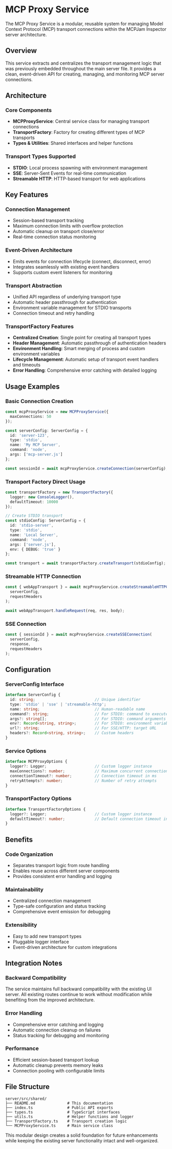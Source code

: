 # MCP Proxy Service

The MCP Proxy Service is a modular, reusable system for managing Model Context Protocol (MCP) transport connections within the MCPJam Inspector server architecture.

## Overview

This service extracts and centralizes the transport management logic that was previously embedded throughout the main server file. It provides a clean, event-driven API for creating, managing, and monitoring MCP server connections.

## Architecture

### Core Components

- **MCPProxyService**: Central service class for managing transport connections
- **TransportFactory**: Factory for creating different types of MCP transports
- **Types & Utilities**: Shared interfaces and helper functions

### Transport Types Supported

- **STDIO**: Local process spawning with environment management
- **SSE**: Server-Sent Events for real-time communication
- **Streamable HTTP**: HTTP-based transport for web applications

## Key Features

### Connection Management
- Session-based transport tracking
- Maximum connection limits with overflow protection
- Automatic cleanup on transport close/error
- Real-time connection status monitoring

### Event-Driven Architecture
- Emits events for connection lifecycle (connect, disconnect, error)
- Integrates seamlessly with existing event handlers
- Supports custom event listeners for monitoring

### Transport Abstraction
- Unified API regardless of underlying transport type
- Automatic header passthrough for authentication
- Environment variable management for STDIO transports
- Connection timeout and retry handling

### TransportFactory Features
- **Centralized Creation**: Single point for creating all transport types
- **Header Management**: Automatic passthrough of authentication headers
- **Environment Handling**: Smart merging of process and custom environment variables
- **Lifecycle Management**: Automatic setup of transport event handlers and timeouts
- **Error Handling**: Comprehensive error catching with detailed logging

## Usage Examples

### Basic Connection Creation
```typescript
const mcpProxyService = new MCPProxyService({
  maxConnections: 50
});

const serverConfig: ServerConfig = {
  id: 'server-123',
  type: 'stdio',
  name: 'My MCP Server',
  command: 'node',
  args: ['mcp-server.js']
};

const sessionId = await mcpProxyService.createConnection(serverConfig);
```

### Transport Factory Direct Usage
```typescript
const transportFactory = new TransportFactory({
  logger: new ConsoleLogger(),
  defaultTimeout: 10000
});

// Create STDIO transport
const stdioConfig: ServerConfig = {
  id: 'stdio-server',
  type: 'stdio',
  name: 'Local Server',
  command: 'node',
  args: ['server.js'],
  env: { DEBUG: 'true' }
};

const transport = await transportFactory.createTransport(stdioConfig);
```

### Streamable HTTP Connection
```typescript
const { webAppTransport } = await mcpProxyService.createStreamableHTTPConnection(
  serverConfig,
  requestHeaders
);

await webAppTransport.handleRequest(req, res, body);
```

### SSE Connection
```typescript
const { sessionId } = await mcpProxyService.createSSEConnection(
  serverConfig,
  response,
  requestHeaders
);
```

## Configuration

### ServerConfig Interface
```typescript
interface ServerConfig {
  id: string;                          // Unique identifier
  type: 'stdio' | 'sse' | 'streamable-http';
  name: string;                        // Human-readable name
  command?: string;                    // For STDIO: command to execute
  args?: string[];                     // For STDIO: command arguments
  env?: Record<string, string>;        // For STDIO: environment variables
  url?: string;                        // For SSE/HTTP: target URL
  headers?: Record<string, string>;    // Custom headers
}
```

### Service Options
```typescript
interface MCPProxyOptions {
  logger?: Logger;                     // Custom logger instance
  maxConnections?: number;             // Maximum concurrent connections
  connectionTimeout?: number;          // Connection timeout in ms
  retryAttempts?: number;              // Number of retry attempts
}
```

### TransportFactory Options
```typescript
interface TransportFactoryOptions {
  logger?: Logger;                     // Custom logger instance
  defaultTimeout?: number;             // Default connection timeout in ms
}
```

## Benefits

### Code Organization
- Separates transport logic from route handling
- Enables reuse across different server components
- Provides consistent error handling and logging

### Maintainability
- Centralized connection management
- Type-safe configuration and status tracking
- Comprehensive event emission for debugging

### Extensibility
- Easy to add new transport types
- Pluggable logger interface
- Event-driven architecture for custom integrations

## Integration Notes

### Backward Compatibility
The service maintains full backward compatibility with the existing UI server. All existing routes continue to work without modification while benefiting from the improved architecture.

### Error Handling
- Comprehensive error catching and logging
- Automatic connection cleanup on failures
- Status tracking for debugging and monitoring

### Performance
- Efficient session-based transport lookup
- Automatic cleanup prevents memory leaks
- Connection pooling with configurable limits

## File Structure

```
server/src/shared/
├── README.md              # This documentation
├── index.ts               # Public API exports
├── types.ts               # TypeScript interfaces
├── utils.ts               # Helper functions and logger
├── TransportFactory.ts    # Transport creation logic
└── MCPProxyService.ts     # Main service class
```

This modular design creates a solid foundation for future enhancements while keeping the existing server functionality intact and well-organized.